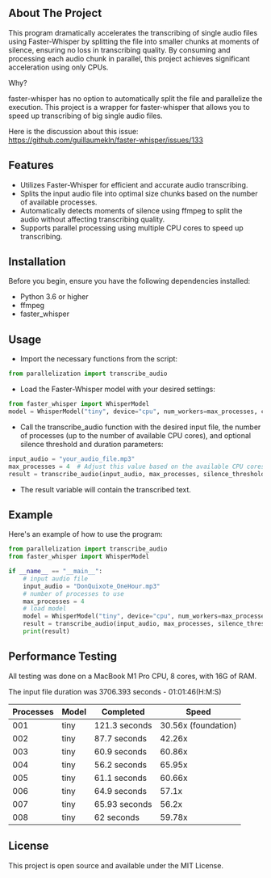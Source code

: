 <!-- ABOUT THE PROJECT -->
## About The Project


This program dramatically accelerates the transcribing of single audio files using Faster-Whisper by splitting the file into smaller chunks at moments of silence, ensuring no loss in transcribing quality. By consuming and processing each audio chunk in parallel, this project achieves significant acceleration using only CPUs.

Why?

faster-whisper has no option to automatically split the file and parallelize the execution.
This project is a wrapper for faster-whisper that allows you to speed up transcribing of big single audio files.

Here is the discussion about this issue:
https://github.com/guillaumekln/faster-whisper/issues/133


## Features
 - Utilizes Faster-Whisper for efficient and accurate audio transcribing.
 - Splits the input audio file into optimal size chunks based on the number of available processes.
 - Automatically detects moments of silence using ffmpeg to split the audio without affecting transcribing quality.
 - Supports parallel processing using multiple CPU cores to speed up transcribing.

## Installation
Before you begin, ensure you have the following dependencies installed:

 - Python 3.6 or higher
 - ffmpeg
 - faster_whisper

## Usage
 - Import the necessary functions from the script:
```Python
from parallelization import transcribe_audio
```
 - Load the Faster-Whisper model with your desired settings:
```Python
from faster_whisper import WhisperModel
model = WhisperModel("tiny", device="cpu", num_workers=max_processes, cpu_threads=2, compute_type="int8")
```
 - Call the transcribe_audio function with the desired input file, the number of processes (up to the number of available CPU cores), and optional silence threshold and duration parameters:
```Python
input_audio = "your_audio_file.mp3"
max_processes = 4  # Adjust this value based on the available CPU cores
result = transcribe_audio(input_audio, max_processes, silence_threshold="-20dB", silence_duration=2, model=model)
```
 - The result variable will contain the transcribed text.

## Example
Here's an example of how to use the program:
```Python
from parallelization import transcribe_audio
from faster_whisper import WhisperModel

if __name__ == "__main__":
    # input audio file
    input_audio = "DonQuixote_OneHour.mp3"
    # number of processes to use
    max_processes = 4
    # load model
    model = WhisperModel("tiny", device="cpu", num_workers=max_processes, cpu_threads=2, compute_type="int8")
    result = transcribe_audio(input_audio, max_processes, silence_threshold="-20dB", silence_duration=2, model=model)
    print(result)
```

## Performance Testing
All testing was done on a MacBook M1 Pro CPU, 8 cores, with 16G of RAM.


The input file duration was 3706.393 seconds - 01:01:46(H:M:S)  

| Processes | Model | Completed     | Speed               |
|----| ----- |---------------|---------------------|
| 001|  tiny | 121.3 seconds | 30.56x (foundation) |
| 002|  tiny | 87.7 seconds  | 42.26x              |
| 003|  tiny | 60.9 seconds  | 60.86x              |
| 004|  tiny | 56.2 seconds  | 65.95x              |
| 005|  tiny | 61.1 seconds  | 60.66x              |
| 006|  tiny | 64.9 seconds  | 57.1x               |
| 007|  tiny | 65.93 seconds | 56.2x               |
| 008|  tiny | 62 seconds    | 59.78x              |


## License
This project is open source and available under the MIT License.